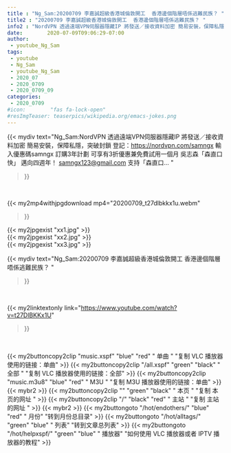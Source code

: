 ```yaml
---
title : "Ng_Sam:20200709 李嘉誠超級香港城倫敦開工  香港邊個階層唔係逃難民族？ "
title2 : "20200709 李嘉誠超級香港城倫敦開工  香港邊個階層唔係逃難民族？ "
info2 : "NordVPN 透過遠端VPN伺服器隱藏IP 將發送／接收資料加密 簡易安裝，保障私隱，突破封鎖 登記：https://nordvpn.com/samngx 輸入優惠碼samngx 訂購3年計劃 可享有3折優惠兼免費試用一個月 吳志森「森直口快」 邁向四週年！ samngx123@gmail.com 支持「森直口... "
date:        2020-07-09T09:06:29-07:00
author:
 - youtube_Ng_Sam
tags:
 - youtube
 - Ng_Sam
 - youtube_Ng_Sam
 - 2020_07
 - 2020_0709
 - 2020_0709_09
categories:
 - 2020_0709
#icon:        "fas fa-lock-open"
#resImgTeaser: teaserpics/wikipedia.org/emacs-jokes.png
---
```


{{< mydiv text="Ng_Sam:NordVPN 透過遠端VPN伺服器隱藏IP 將發送／接收資料加密 簡易安裝，保障私隱，突破封鎖 登記：https://nordvpn.com/samngx 輸入優惠碼samngx 訂購3年計劃 可享有3折優惠兼免費試用一個月 吳志森「森直口快」 邁向四週年！ samngx123@gmail.com 支持「森直口... "
>}}
<br>


{{< my2mp4withjpgdownload mp4="20200709_t27dlbkkx1u.webm"
>}}

{{< my2jpgexist "xx1.jpg" >}}<br>
{{< my2jpgexist "xx2.jpg" >}}<br>
{{< my2jpgexist "xx3.jpg" >}}<br>



{{< mydiv text="Ng_Sam:20200709 李嘉誠超級香港城倫敦開工  香港邊個階層唔係逃難民族？ "
>}}
<br>

{{< my2linktextonly link="https://www.youtube.com/watch?v=t27DlBKKx1U"
>}}


<br>

{{< my2buttoncopy2clip "music.xspf"        "blue"   "red"    " 单曲 "  "复制 VLC 播放器使用的链接：单曲" >}} {{< my2buttoncopy2clip "/all.xspf"         "green"  "black"  " 全部 "  "复制 VLC 播放器使用的链接：全部" >}} {{< my2buttoncopy2clip "music.m3u8"        "blue"   "red"    " M3U  "    "复制 M3U 播放器使用的链接：单曲" >}} {{< mybr2 >}} {{< my2buttoncopy2clip ""                  "green"  "black"  " 本页 "    "复制 本页的网址 " >}} {{< my2buttoncopy2clip "/"                 "black"  "red"    " 主站 "    "复制 主站的网址 " >}} {{< mybr2 >}} {{< my2buttongoto      "/hot/endothers/"   "blue"   "red"    " 月份"   "转到月份总目录" >}} {{< my2buttongoto      "/hot/alltags/"     "green"  "blue"   " 列表"   "转到文章总列表" >}} {{< my2buttongoto      "/hot/helpxspf/"    "green"  "blue"   " 播放器" "如何使用 VLC 播放器或者 IPTV 播放器的教程" >}} 
